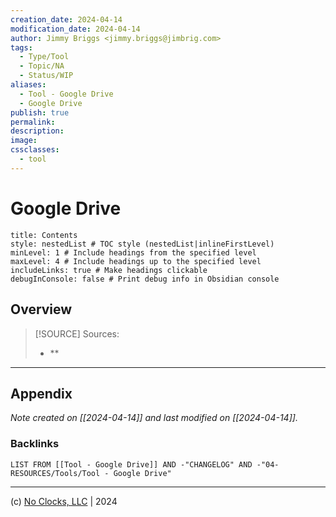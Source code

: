 ```yaml
---
creation_date: 2024-04-14
modification_date: 2024-04-14
author: Jimmy Briggs <jimmy.briggs@jimbrig.com>
tags:
  - Type/Tool
  - Topic/NA
  - Status/WIP
aliases:
  - Tool - Google Drive
  - Google Drive
publish: true
permalink:
description:
image:
cssclasses:
  - tool
---
```



# Google Drive

```table-of-contents
title: Contents 
style: nestedList # TOC style (nestedList|inlineFirstLevel)
minLevel: 1 # Include headings from the specified level
maxLevel: 4 # Include headings up to the specified level
includeLinks: true # Make headings clickable
debugInConsole: false # Print debug info in Obsidian console
```

## Overview

> [!SOURCE] Sources:
> - **

***

## Appendix

*Note created on [[2024-04-14]] and last modified on [[2024-04-14]].*

### Backlinks

```dataview
LIST FROM [[Tool - Google Drive]] AND -"CHANGELOG" AND -"04-RESOURCES/Tools/Tool - Google Drive"
```

***

(c) [No Clocks, LLC](https://github.com/noclocks) | 2024